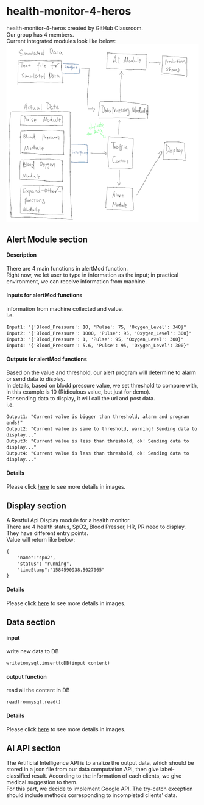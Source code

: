 # health-monitor-4-heros
health-monitor-4-heros created by GitHub Classroom.     
Our group has 4 members.    
Current integrated modules look like below:     
![draft](imgs/draftModule.PNG)   

## Alert Module section     
#### Description      
There are 4 main functions in alertMod function.   
Right now, we let user to type in information as the input; in practical environment, we can receive information from machine.    
#### Inputs for alertMod functions    
information from machine collected and value.     
i.e. 
```
Input1: "{'Blood_Pressure': 10, 'Pulse': 75, 'Oxygen_Level': 340}"
Input2: "{'Blood_Pressure': 1000, 'Pulse': 95, 'Oxygen_Level': 300}"
Input3: "{'Blood_Pressure': 1, 'Pulse': 95, 'Oxygen_Level': 300}"
Input4: "{'Blood_Pressure': 5.6, 'Pulse': 95, 'Oxygen_Level': 300}"
```
#### Outputs for alertMod functions     
Based on the value and threshold, our alert program will determine to alarm or send data to display.     
In details, based on blodd pressure value, we set threshold to compare with, in this example is 10 (Ridiculous value, but just for demo).        
For sending data to display, it will call the url and post data.      
i.e.
```
Output1: "Current value is bigger than threshold, alarm and program ends!"
Output2: "Current value is same to threshold, warning! Sending data to display..."
Output3: "Current value is less than threshold, ok! Sending data to display..."
Output4: "Current value is less than threshold, ok! Sending data to display..."
```
#### Details   
Please click [here](https://github.com/BUEC500C1/health-monitor-4-heros/tree/master/AlertModule) to see more details in images.    

## Display section    
A Restful Api Display module for a health monitor.      
There are 4 health status, SpO2, Blood Presser, HR, PR need to display. They have different entry points.     
Value will return like below:    
```
{
	"name":"spo2",
	"status": "running",
	"timeStamp":"1584590938.5027065"
}
```
#### Details   
Please click [here](https://github.com/BUEC500C1/health-monitor-4-heros/tree/master/Display) to see more details in images.    

## Data section     
#### input
write new data to DB
```
writetomysql.inserttoDB(input content)
```
#### output function
read all the content in DB
```
readfrommysql.read()
```
#### Details   
Please click [here](https://github.com/BUEC500C1/health-monitor-4-heros/tree/master/data) to see more details in images.    

## AI API section    
The Artificial Intelligence API is to analize the output data, which should be stored in a json file from our data computation API, then give label-classified result. According to the information of each clients, we give medical suggestion to them.     
For this part, we decide to implement Google API. The try-catch exception should include methods corresponding to incompleted clients' data.     

